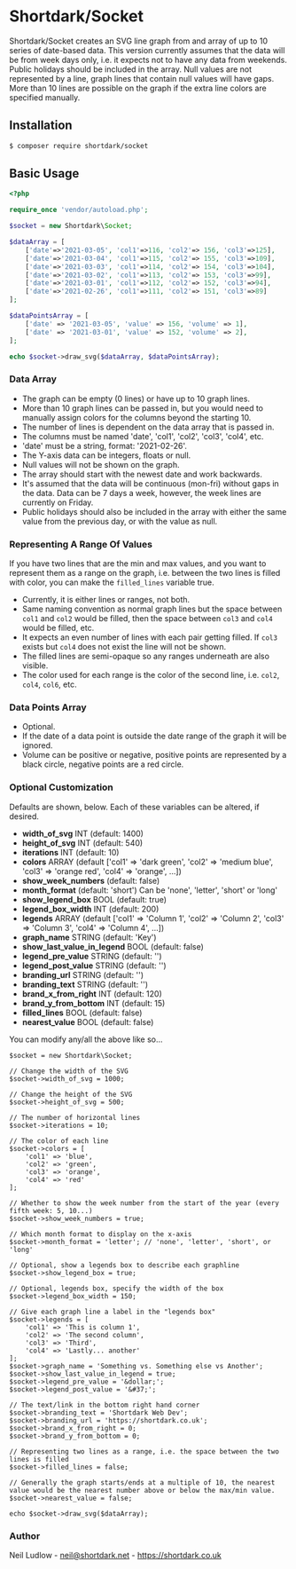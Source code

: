 # Shortdark/Socket

Shortdark/Socket creates an SVG line graph from and array of up to 10 series of date-based data.
This version currently assumes that the data will be from week days only, i.e. it expects not to have any data from 
weekends.
Public holidays should be included in the array.
Null values are not represented by a line, graph lines that contain null values will have gaps.
More than 10 lines are possible on the graph if the extra line colors are specified manually.

## Installation

```bash
$ composer require shortdark/socket
```

## Basic Usage

```php
<?php

require_once 'vendor/autoload.php';

$socket = new Shortdark\Socket;

$dataArray = [
    ['date'=>'2021-03-05', 'col1'=>116, 'col2'=> 156, 'col3'=>125],
    ['date'=>'2021-03-04', 'col1'=>115, 'col2'=> 155, 'col3'=>109],
    ['date'=>'2021-03-03', 'col1'=>114, 'col2'=> 154, 'col3'=>104],
    ['date'=>'2021-03-02', 'col1'=>113, 'col2'=> 153, 'col3'=>99],
    ['date'=>'2021-03-01', 'col1'=>112, 'col2'=> 152, 'col3'=>94],
    ['date'=>'2021-02-26', 'col1'=>111, 'col2'=> 151, 'col3'=>89]
];

$dataPointsArray = [
    ['date' => '2021-03-05', 'value' => 156, 'volume' => 1],
    ['date' => '2021-03-01', 'value' => 152, 'volume' => 2],
]; 

echo $socket->draw_svg($dataArray, $dataPointsArray);
```

### Data Array

* The graph can be empty (0 lines) or have up to 10 graph lines. 
* More than 10 graph lines can be passed in, but you would need to manually assign colors for the columns beyond the starting 10.
* The number of lines is dependent on the data array that is passed in.
* The columns must be named 'date', 'col1', 'col2', 'col3', 'col4', etc.
* 'date' must be a string, format: '2021-02-26'.
* The Y-axis data can be integers, floats or null.
* Null values will not be shown on the graph.
* The array should start with the newest date and work backwards. 
* It's assumed that the data will be continuous (mon-fri) without gaps in the data. Data can be 7 days a week, however, the week lines are currently on Friday.
* Public holidays should also be included in the array with either the same value from the previous day, or with the value as null.

### Representing A Range Of Values 

If you have two lines that are the min and max values, and you want to represent them as a range on the graph, i.e. between the two lines is filled with color, you can make the ```filled_lines``` variable true.

* Currently, it is either lines or ranges, not both.
* Same naming convention as normal graph lines but the space between ```col1``` and ```col2``` would be filled, then the space between ```col3``` and ```col4``` would be filled, etc.
* It expects an even number of lines with each pair getting filled. If ```col3``` exists but ```col4``` does not exist the line will not be shown.
* The filled lines are semi-opaque so any ranges underneath are also visible.
* The color used for each range is the color of the second line, i.e. ```col2```, ```col4```, ```col6```, etc.

### Data Points Array

* Optional.
* If the date of a data point is outside the date range of the graph it will be ignored.
* Volume can be positive or negative, positive points are represented by a black circle, negative points are a red circle.

### Optional Customization

Defaults are shown, below. Each of these variables can be altered, if desired.

* **width_of_svg** INT (default: 1400)
* **height_of_svg** INT (default: 540)
* **iterations** INT (default: 10)
* **colors** ARRAY (default ['col1' => 'dark green', 'col2' => 'medium blue', 'col3' => 'orange red', 'col4' => 'orange', ...])
* **show_week_numbers** (default: false)
* **month_format** (default: 'short') Can be 'none', 'letter', 'short' or 'long' 
* **show_legend_box** BOOL (default: true)
* **legend_box_width** INT (default: 200)
* **legends** ARRAY (default ['col1' => 'Column 1', 'col2' => 'Column 2', 'col3' => 'Column 3', 'col4' => 'Column 4', ...])
* **graph_name** STRING (default: 'Key')
* **show_last_value_in_legend** BOOL (default: false)
* **legend_pre_value** STRING (default: '')
* **legend_post_value** STRING (default: '')
* **branding_url** STRING (default: '')
* **branding_text** STRING (default: '')
* **brand_x_from_right** INT (default: 120)
* **brand_y_from_bottom** INT (default: 15)
* **filled_lines** BOOL (default: false)
* **nearest_value** BOOL (default: false)

You can modify any/all the above like so...

    $socket = new Shortdark\Socket;
    
    // Change the width of the SVG
    $socket->width_of_svg = 1000;
    
    // Change the height of the SVG
    $socket->height_of_svg = 500;

    // The number of horizontal lines
    $socket->iterations = 10;

    // The color of each line
    $socket->colors = [
        'col1' => 'blue',
        'col2' => 'green',
        'col3' => 'orange',
        'col4' => 'red'
    ];

    // Whether to show the week number from the start of the year (every fifth week: 5, 10...)
    $socket->show_week_numbers = true;

    // Which month format to display on the x-axis
    $socket->month_format = 'letter'; // 'none', 'letter', 'short', or 'long'
    
    // Optional, show a legends box to describe each graphline
    $socket->show_legend_box = true;

    // Optional, legends box, specify the width of the box
    $socket->legend_box_width = 150;
    
    // Give each graph line a label in the "legends box"
    $socket->legends = [
        'col1' => 'This is column 1',
        'col2' => 'The second column',
        'col3' => 'Third',
        'col4' => 'Lastly... another'
    ];
    $socket->graph_name = 'Something vs. Something else vs Another';
    $socket->show_last_value_in_legend = true;
    $socket->legend_pre_value = '&dollar;';
    $socket->legend_post_value = '&#37;';

    // The text/link in the bottom right hand corner
    $socket->branding_text = 'Shortdark Web Dev';
    $socket->branding_url = 'https://shortdark.co.uk';
    $socket->brand_x_from_right = 0;
    $socket->brand_y_from_bottom = 0;
    
    // Representing two lines as a range, i.e. the space between the two lines is filled
    $socket->filled_lines = false;

    // Generally the graph starts/ends at a multiple of 10, the nearest value would be the nearest number above or below the max/min value.
    $socket->nearest_value = false;
    
    echo $socket->draw_svg($dataArray);



### Author

Neil Ludlow - <neil@shortdark.net> - <https://shortdark.co.uk>
